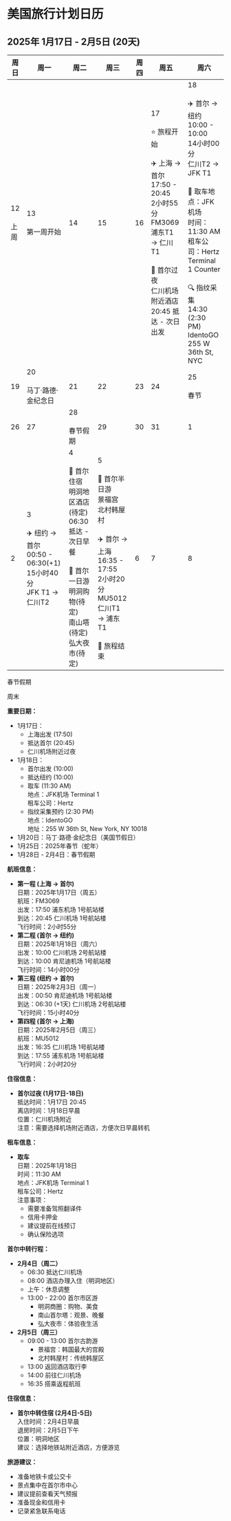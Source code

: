 
# 美国旅行计划日历

## 2025年 1月17日 - 2月5日 (20天)

| 周日  | 周一  | 周二  | 周三  | 周四  | 周五  | 周六  |
| --- | --- | --- | --- | --- | --- | --- |
| 12<br><br>上周 | 13<br><br>第一周开始 | 14  | 15  | 16  | 17<br><br>⭐ 旅程开始<br><br>✈️ 上海 → 首尔  <br>17:50 - 20:45  <br>2小时55分  <br>FM3069  <br>浦东T1 → 仁川T1<br><br>🏨 首尔过夜  <br>仁川机场附近酒店  <br>20:45 抵达 - 次日出发 | 18<br><br>✈️ 首尔 → 纽约  <br>10:00 - 10:00  <br>14小时00分  <br>仁川T2 → JFK T1<br><br>🚗 取车地点：JFK机场  <br>时间：11:30 AM  <br>租车公司：Hertz  <br>Terminal 1 Counter<br><br>🔍 指纹采集  <br>14:30 (2:30 PM)  <br>IdentoGO  <br>255 W 36th St, NYC |
| 19  | 20<br><br>马丁·路德·金纪念日 | 21  | 22  | 23  | 24  | 25<br><br>春节 |
| 26  | 27  | 28<br><br>春节假期 | 29  | 30  | 31  | 1   |
| 2   | 3<br><br>✈️ 纽约 → 首尔  <br>00:50 - 06:30(+1)  <br>15小时40分  <br>JFK T1 → 仁川T2 | 4<br><br>🏨 首尔住宿  <br>明洞地区酒店(待定)  <br>06:30 抵达 - 次日早餐<br><br>🎌 首尔一日游  <br>明洞购物(待定)  <br>南山塔(待定)  <br>弘大夜市(待定) | 5<br><br>🎌 首尔半日游  <br>景福宫  <br>北村韩屋村<br><br>✈️ 首尔 → 上海  <br>16:35 - 17:55  <br>2小时20分  <br>MU5012  <br>仁川T1 → 浦东T1<br><br>🏁 旅程结束 | 6   | 7   | 8   |

春节假期

周末

**重要日期：**

*   1月17日：
    *   上海出发 (17:50)
    *   抵达首尔 (20:45)
    *   仁川机场附近过夜
*   1月18日：
    *   首尔出发 (10:00)
    *   抵达纽约 (10:00)
    *   取车 (11:30 AM)  
        地点：JFK机场 Terminal 1  
        租车公司：Hertz
    *   指纹采集预约 (2:30 PM)  
        地点：IdentoGO  
        地址：255 W 36th St, New York, NY 10018
*   1月20日：马丁·路德·金纪念日（美国节假日）
*   1月25日：2025年春节（蛇年）
*   1月28日 - 2月4日：春节假期

**航班信息：**

*   **第一程 (上海 → 首尔)**  
    日期：2025年1月17日（周五）  
    航班：FM3069  
    出发：17:50 浦东机场 1号航站楼  
    到达：20:45 仁川机场 1号航站楼  
    飞行时间：2小时55分
*   **第二程 (首尔 → 纽约)**  
    日期：2025年1月18日（周六）  
    出发：10:00 仁川机场 2号航站楼  
    到达：10:00 肯尼迪机场 1号航站楼  
    飞行时间：14小时00分
*   **第三程 (纽约 → 首尔)**  
    日期：2025年2月3日（周一）  
    出发：00:50 肯尼迪机场 1号航站楼  
    到达：06:30 (+1天) 仁川机场 2号航站楼  
    飞行时间：15小时40分
*   **第四程 (首尔 → 上海)**  
    日期：2025年2月5日（周三）  
    航班：MU5012  
    出发：16:35 仁川机场 1号航站楼  
    到达：17:55 浦东机场 1号航站楼  
    飞行时间：2小时20分

**住宿信息：**

*   **首尔过夜 (1月17日-18日)**  
    抵达时间：1月17日 20:45  
    离店时间：1月18日早晨  
    位置：仁川机场附近  
    注意：需要选择机场附近酒店，方便次日早晨转机

**租车信息：**

*   **取车**  
    日期：2025年1月18日  
    时间：11:30 AM  
    地点：JFK机场 Terminal 1  
    租车公司：Hertz  
    注意事项：
    *   需要准备驾照翻译件
    *   信用卡押金
    *   建议提前在线预订
    *   确认保险选项

**首尔中转行程：**

*   **2月4日（周二）**
    *   06:30 抵达仁川机场
    *   08:00 酒店办理入住（明洞地区）
    *   上午：休息调整
    *   13:00 - 22:00 首尔市区游
        *   明洞商圈：购物、美食
        *   南山首尔塔：观景、晚餐
        *   弘大夜市：体验夜生活
*   **2月5日（周三）**
    *   09:00 - 13:00 首尔古韵游
        *   景福宫：韩国最大的宫殿
        *   北村韩屋村：传统韩屋区
    *   13:00 返回酒店取行李
    *   14:00 前往仁川机场
    *   16:35 搭乘返程航班

**住宿信息：**

*   **首尔中转住宿 (2月4日-5日)**  
    入住时间：2月4日早晨  
    退房时间：2月5日下午  
    位置：明洞地区  
    建议：选择地铁站附近酒店，方便游览

**旅游建议：**

*   准备地铁卡或公交卡
*   景点集中在首尔市中心
*   建议提前查看天气预报
*   准备现金和信用卡
*   记录紧急联系电话
